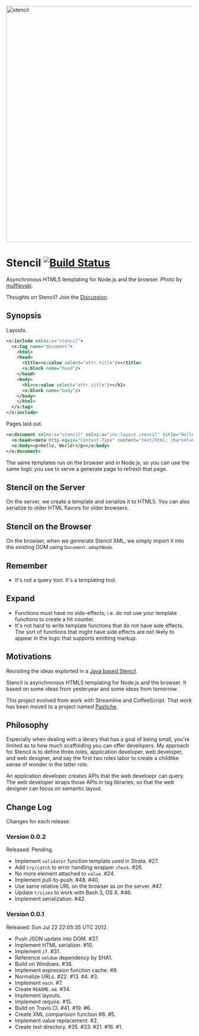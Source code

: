 <a href="http://www.flickr.com/photos/74182631@N00/77864703/" title="stencil by
mufflevski, on Flickr"><img
src="http://farm1.staticflickr.com/38/77864703_db8027986c_z.jpg?zz=1"
width="850" height="638" alt="stencil"></a>

# Stencil [![Build Status](https://secure.travis-ci.org/bigeasy/stencil.png?branch=master)](http://travis-ci.org/bigeasy/stencil)

Asynchronous HTML5 templating for Node.js and the browser. Photo by <a
href="http://www.flickr.com/people/74182631@N00/">mufflevski</a>.

Thoughts on Stencil? Join the
[Discussion](https://github.com/bigeasy/stencil/issues/11).

## Synopsis

Layouts.

```xml
<s:include xmlns:s="stencil">
  <s:tag name="document">
    <html>
    <head>
      <title><s:value select="attr.title"/></title>
      <s:block name="head"/>
    </head>
    <body>
      <h1><s:value select="attr.title"/></h1>
      <s:block name="body"/>
    </body>
    </html>
  </s:tag>
</s:include>

```

Pages laid out.

```xml
<o:document xmlns:s="stencil" xmlns:o="inc:layout.stencil" title="Hello, World!">
  <o:head><meta http-equiv="Content-Type" content="text/html; charset=UTF-8"/></o:head>
  <o:body><p>Hello, World!</p></o:body>
</o:document>
```

The same templates run on the browser and in Node.js, so you can use the same
logic you use to serve a generate page to refresh that page.

## Stencil on the Server

On the server, we create a template and serialize it to HTML5. You can also
serialize to older HTML flavors for older browsers.

## Stencil on the Browser

On the browser, when we genrerate Stencil XML, we simply import it into the
existing DOM using `Document.adoptNode`.

## Remember

 * It's not a query tool. It's a templating tool.

## Expand

 * Functions must have no side-effects; i.e. do not use your template functions
   to create a hit counter.
 * It's not hard to write template functions that do not have side effects. The
   sort of functions that might have side effects are not likely to appear in
   the logic that supports emitting markup.

## Motivations

Revisiting the ideas explorted in a [Java based
Stencil](https://github.com/defunct/stencil).

Stencil is asynchronous HTML5 templating for Node.js and the browser. It based
on some ideas from yesteryear and some ideas from tomorrow.

This project evolved from work with Streamline and CoffeeScript. That work has
been moved to a project named [Pastiche](https://github.com/bigeasy/pastiche).

## Philosophy

Especially when dealing with a library that has a goal of being small, you're
limited as to how much scaffolding you can offer developers. My approach for
Stencil is to define three roles, application developer, web developer, and web
designer, and say the first two roles labor to create a childlike sense of
wonder in the latter role.

An application developer creates APIs that the web develoepr can query. The web
developer wraps those APIs in tag libraries, so that the web designer can focus
on semantic layout.

## Change Log

Changes for each release.

### Version 0.0.2

Released: Pending.

 * Implement `validator` function template used in Strata. #27.
 * Add `try/catch` to error handling wrapper `check`. #26.
 * No more element attached to `value`. #24.
 * Implement pull-to-push. #48. #40.
 * Use same relative URL on the browser as on the server. #47.
 * Update `t/sizes` to work with Bash 3, OS X. #46.
 * Implement serialization. #42.

### Version 0.0.1

Released: Sun Jul 22 22:05:35 UTC 2012.

 * Push JSON update into DOM. #37.
 * Implement HTML serializer. #10.
 * Implement `if`. #31.
 * Reference `xmldom` dependency by SHA1.
 * Build on Windows. #36.
 * Implement expression function cache. #9.
 * Normalize URLs. #22. #13. #4. #3.
 * Implement `each`. #7.
 * Create `README.md`. #34. 
 * Implement layouts.
 * Implement require. #15.
 * Build on Travis CI. #41. #19. #6.
 * Create XML comparision function #8. #5.
 * Implement value replacement. #2.
 * Create test directory. #35. #33. #21. #16. #1.
